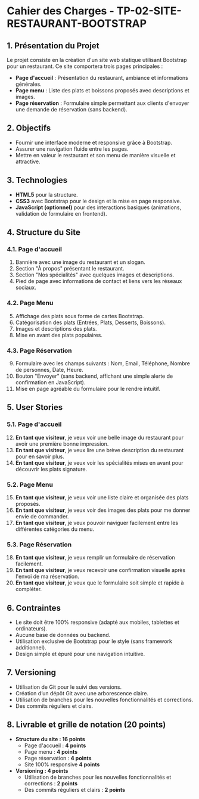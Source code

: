 # Cahier des Charges - TP-02-SITE-RESTAURANT-BOOTSTRAP

## 1. Présentation du Projet

Le projet consiste en la création d'un site web statique utilisant Bootstrap pour un restaurant. Ce site comportera trois pages principales :

- **Page d'accueil** : Présentation du restaurant, ambiance et informations générales.
- **Page menu** : Liste des plats et boissons proposés avec descriptions et images.
- **Page réservation** : Formulaire simple permettant aux clients d'envoyer une demande de réservation (sans backend).

## 2. Objectifs

- Fournir une interface moderne et responsive grâce à Bootstrap.
- Assurer une navigation fluide entre les pages.
- Mettre en valeur le restaurant et son menu de manière visuelle et attractive.

## 3. Technologies

- **HTML5** pour la structure.
- **CSS3** avec Bootstrap pour le design et la mise en page responsive.
- **JavaScript (optionnel)** pour des interactions basiques (animations, validation de formulaire en frontend).

## 4. Structure du Site

### 4.1. Page d'accueil

1. Bannière avec une image du restaurant et un slogan.
2. Section "À propos" présentant le restaurant.
3. Section "Nos spécialités" avec quelques images et descriptions.
4. Pied de page avec informations de contact et liens vers les réseaux sociaux.

### 4.2. Page Menu

5. Affichage des plats sous forme de cartes Bootstrap.
6. Catégorisation des plats (Entrées, Plats, Desserts, Boissons).
7. Images et descriptions des plats.
8. Mise en avant des plats populaires.

### 4.3. Page Réservation

9. Formulaire avec les champs suivants : Nom, Email, Téléphone, Nombre de personnes, Date, Heure.
10. Bouton "Envoyer" (sans backend, affichant une simple alerte de confirmation en JavaScript).
11. Mise en page agréable du formulaire pour le rendre intuitif.

## 5. User Stories

### 5.1. Page d'accueil

12. **En tant que visiteur**, je veux voir une belle image du restaurant pour avoir une première bonne impression.
13. **En tant que visiteur**, je veux lire une brève description du restaurant pour en savoir plus.
14. **En tant que visiteur**, je veux voir les spécialités mises en avant pour découvrir les plats signature.

### 5.2. Page Menu

15. **En tant que visiteur**, je veux voir une liste claire et organisée des plats proposés.
16. **En tant que visiteur**, je veux voir des images des plats pour me donner envie de commander.
17. **En tant que visiteur**, je veux pouvoir naviguer facilement entre les différentes catégories du menu.

### 5.3. Page Réservation

18. **En tant que visiteur**, je veux remplir un formulaire de réservation facilement.
19. **En tant que visiteur**, je veux recevoir une confirmation visuelle après l'envoi de ma réservation.
20. **En tant que visiteur**, je veux que le formulaire soit simple et rapide à compléter.

## 6. Contraintes

- Le site doit être 100% responsive (adapté aux mobiles, tablettes et ordinateurs).
- Aucune base de données ou backend.
- Utilisation exclusive de Bootstrap pour le style (sans framework additionnel).
- Design simple et épuré pour une navigation intuitive.

## 7. Versioning

- Utilisation de Git pour le suivi des versions.
- Création d’un dépôt Git avec une arborescence claire.
- Utilisation de branches pour les nouvelles fonctionnalités et corrections.
- Des commits réguliers et clairs.

## 8. Livrable et grille de notation (20 points)

- **Structure du site : 16 points**
    - Page d'accueil : **4 points**
    - Page menu : **4 points**
    - Page réservation : **4 points**
    - Site 100% responsive **4 points**
- **Versioning : 4 points**
    - Utilisation de branches pour les nouvelles fonctionnalités et corrections : **2 points**
    - Des commits réguliers et clairs : **2 points**



